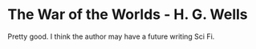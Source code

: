 # The War of the Worlds - H. G. Wells

Pretty good. I think the author may have a future writing Sci Fi.
